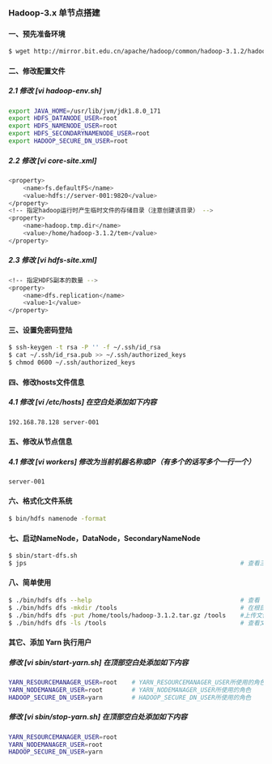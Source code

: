 ### Hadoop-3.x 单节点搭建
#### 一、预先准备环境
```bash
$ wget http://mirror.bit.edu.cn/apache/hadoop/common/hadoop-3.1.2/hadoop-3.1.2.tar.gz     # 下载安装包
```
#### 二、修改配置文件

##### 2.1 修改 [vi hadoop-env.sh]
```bash
export JAVA_HOME=/usr/lib/jvm/jdk1.8.0_171                                                # 修改 JAVA_HOME
export HDFS_DATANODE_USER=root                                                            # DataNode所使用的角色
export HDFS_NAMENODE_USER=root                                                            # NameNode所使用的角色
export HDFS_SECONDARYNAMENODE_USER=root                                                   # SecondaryNameNode所使用的角色
export HADOOP_SECURE_DN_USER=root                                                         # DataNode数据安全传输所使用的角色（建议不要输用root，这个角色单节点可以不配）
```
##### 2.2 修改 [vi core-site.xml]
```bash
<property>
    <name>fs.defaultFS</name>
    <value>hdfs://server-001:9820</value>
</property>
<!-- 指定hadoop运行时产生临时文件的存储目录（注意创建该目录） -->
<property>
    <name>hadoop.tmp.dir</name>
    <value>/home/hadoop-3.1.2/tem</value>                                                
</property>
```
##### 2.3 修改 [vi hdfs-site.xml]
```bash
<!-- 指定HDFS副本的数量 -->
<property>
    <name>dfs.replication</name>
    <value>1</value>
</property>
```

#### 三、设置免密码登陆
```bash
$ ssh-keygen -t rsa -P '' -f ~/.ssh/id_rsa                                                # 生成私钥和公钥
$ cat ~/.ssh/id_rsa.pub >> ~/.ssh/authorized_keys                                         # 复制公钥到authorized_keys文件
$ chmod 0600 ~/.ssh/authorized_keys                                                       # 修改权限
```

#### 四、修改hosts文件信息
##### 4.1 修改 [vi /etc/hosts] 在空白处添加如下内容
```bash
192.168.78.128 server-001
```

#### 五、修改从节点信息
##### 4.1 修改 [vi workers] 修改为当前机器名称或IP（有多个的话写多个一行一个）
```bash
server-001
```

#### 六、格式化文件系统
```bash
$ bin/hdfs namenode -format
```


#### 七、启动NameNode，DataNode，SecondaryNameNode
```bash
$ sbin/start-dfs.sh
$ jps                                                           # 查看三个节点是否都启动了，如果都启动了可以到浏览器访问：http://server-001:9870
```

#### 八、简单使用
```bash
$ ./bin/hdfs dfs --help                                         # 查看 hdfs dfs 命令基础使用
$ ./bin/hdfs dfs -mkdir /tools                                  # 在根目录下创建 tools 目录
$ ./bin/hdfs dfs -put /home/tools/hadoop-3.1.2.tar.gz /tools    #上传文件至HDFS /tools目录
$ ./bin/hdfs dfs -ls /tools                                     # 查看文件是否存在
```


#### 其它、添加 Yarn 执行用户
##### 修改 [vi sbin/start-yarn.sh] 在顶部空白处添加如下内容
```bash
YARN_RESOURCEMANAGER_USER=root    # YARN_RESOURCEMANAGER_USER所使用的角色
YARN_NODEMANAGER_USER=root        # YARN_NODEMANAGER_USER所使用的角色
HADOOP_SECURE_DN_USER=yarn        # HADOOP_SECURE_DN_USER所使用的角色
```
##### 修改 [vi sbin/stop-yarn.sh] 在顶部空白处添加如下内容
```bash
YARN_RESOURCEMANAGER_USER=root
YARN_NODEMANAGER_USER=root
HADOOP_SECURE_DN_USER=yarn
```
